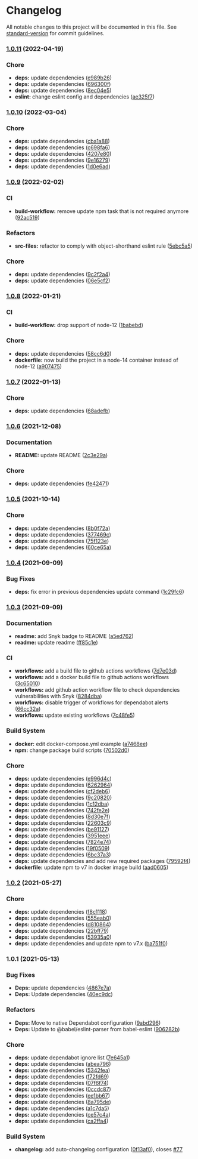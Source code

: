 # Changelog

All notable changes to this project will be documented in this file. See [standard-version](https://github.com/conventional-changelog/standard-version) for commit guidelines.

### [1.0.11](https://github.com/FlorentinTh/LE2ML-FeatureExtractor-Module/compare/v1.0.10...v1.0.11) (2022-04-19)


### Chore

* **deps:** update dependencies ([e989b26](https://github.com/FlorentinTh/LE2ML-FeatureExtractor-Module/commit/e989b2655c98ff746f9421754381994dfc61ba4d))
* **deps:** update dependencies ([696300f](https://github.com/FlorentinTh/LE2ML-FeatureExtractor-Module/commit/696300f95d18bf968df8e24f19400cf1a5e0bbdd))
* **deps:** update dependencies ([8ec04e5](https://github.com/FlorentinTh/LE2ML-FeatureExtractor-Module/commit/8ec04e517d667a0497ceeadd9d3299ac8e65589f))
* **eslint:** change eslint config and dependencies ([ae325f7](https://github.com/FlorentinTh/LE2ML-FeatureExtractor-Module/commit/ae325f7a31b5dcca1f70cda89fbac587e0a82c07))

### [1.0.10](https://github.com/FlorentinTh/LE2ML-FeatureExtractor-Module/compare/v1.0.9...v1.0.10) (2022-03-04)


### Chore

* **deps:** update dependencies ([cba1a88](https://github.com/FlorentinTh/LE2ML-FeatureExtractor-Module/commit/cba1a883d165da8ffd8c0a086aa14c0c8dae2ee1))
* **deps:** update dependencies ([c698fa6](https://github.com/FlorentinTh/LE2ML-FeatureExtractor-Module/commit/c698fa6432977f867218cb04c512663fa90a3854))
* **deps:** update dependencies ([4207e80](https://github.com/FlorentinTh/LE2ML-FeatureExtractor-Module/commit/4207e8047570a235a3599ed067ad53ee65550a56))
* **deps:** update dependencies ([9e16279](https://github.com/FlorentinTh/LE2ML-FeatureExtractor-Module/commit/9e162792183bbdddc44a86b6f43572f892ac2e4a))
* **deps:** update dependencies ([1d0e6ad](https://github.com/FlorentinTh/LE2ML-FeatureExtractor-Module/commit/1d0e6adb812e36334a61d07f05d99ca7aeefb9a3))

### [1.0.9](https://github.com/FlorentinTh/LE2ML-FeatureExtractor-Module/compare/v1.0.8...v1.0.9) (2022-02-02)


### CI

* **build-workflow:** remove update npm task that is not required anymore ([92ac519](https://github.com/FlorentinTh/LE2ML-FeatureExtractor-Module/commit/92ac51936cfa0716625e4ee50dc9c57aa47a0311))


### Refactors

* **src-files:** refactor to comply with object-shorthand eslint rule ([5ebc5a5](https://github.com/FlorentinTh/LE2ML-FeatureExtractor-Module/commit/5ebc5a51cc8858c26b292bcd1eafc2079d9cb529))


### Chore

* **deps:** update dependencies ([9c2f2a4](https://github.com/FlorentinTh/LE2ML-FeatureExtractor-Module/commit/9c2f2a400be7ddae25e4b10c1e289be7fa9275de))
* **deps:** update dependencies ([06e5cf2](https://github.com/FlorentinTh/LE2ML-FeatureExtractor-Module/commit/06e5cf21fa7da32761041de648e9dd1172127589))

### [1.0.8](https://github.com/FlorentinTh/LE2ML-FeatureExtractor-Module/compare/v1.0.7...v1.0.8) (2022-01-21)


### CI

* **build-workflow:** drop support of node-12 ([1babebd](https://github.com/FlorentinTh/LE2ML-FeatureExtractor-Module/commit/1babebd22cc4fc278ba9ddcbafdab5563b1666f1))


### Chore

* **deps:** update dependencies ([58cc6d0](https://github.com/FlorentinTh/LE2ML-FeatureExtractor-Module/commit/58cc6d03493ad679c07df61c6d93730a6ac80539))
* **dockerfile:** now build the project in a node-14 container instead of node-12 ([a907475](https://github.com/FlorentinTh/LE2ML-FeatureExtractor-Module/commit/a907475d6070139c7cd68e233ba3d8f6162e4745))

### [1.0.7](https://github.com/FlorentinTh/LE2ML-FeatureExtractor-Module/compare/v1.0.6...v1.0.7) (2022-01-13)


### Chore

* **deps:** update dependencies ([68adefb](https://github.com/FlorentinTh/LE2ML-FeatureExtractor-Module/commit/68adefb888e855c9dac84b921184c9d95efec184))

### [1.0.6](https://github.com/FlorentinTh/LE2ML-FeatureExtractor-Module/compare/v1.0.5...v1.0.6) (2021-12-08)


### Documentation

* **README:** update README ([2c3e29a](https://github.com/FlorentinTh/LE2ML-FeatureExtractor-Module/commit/2c3e29a880129b3eae6f6b9e7839a3d2368f425a))


### Chore

* **deps:** update dependencies ([fe42471](https://github.com/FlorentinTh/LE2ML-FeatureExtractor-Module/commit/fe4247173986b4706629fd2033b9f353b282c879))

### [1.0.5](https://github.com/FlorentinTh/LE2ML-FeatureExtractor-Module/compare/v1.0.4...v1.0.5) (2021-10-14)


### Chore

* **deps:** update dependencies ([8b0f72a](https://github.com/FlorentinTh/LE2ML-FeatureExtractor-Module/commit/8b0f72a7e132e9dac478e2871120bb56e4c37bff))
* **deps:** update dependencies ([377469c](https://github.com/FlorentinTh/LE2ML-FeatureExtractor-Module/commit/377469c1ceba418768d7a514ea28dc3692a23fff))
* **deps:** update dependencies ([75f123e](https://github.com/FlorentinTh/LE2ML-FeatureExtractor-Module/commit/75f123ec2a2f717a8f6710b8ce0e7edd548a78e9))
* **deps:** update dependencies ([60ce65a](https://github.com/FlorentinTh/LE2ML-FeatureExtractor-Module/commit/60ce65acf7106d5b1037426fdc342b179642fa39))

### [1.0.4](https://github.com/FlorentinTh/LE2ML-FeatureExtractor-Module/compare/v1.0.3...v1.0.4) (2021-09-09)


### Bug Fixes

* **deps:** fix error in previous dependencies update command ([1c29fc6](https://github.com/FlorentinTh/LE2ML-FeatureExtractor-Module/commit/1c29fc6f4d2ac4cbec6fdf9be2884a56c02af738))

### [1.0.3](https://github.com/FlorentinTh/LE2ML-FeatureExtractor-Module/compare/v1.0.2...v1.0.3) (2021-09-09)


### Documentation

* **readme:** add Snyk badge to README ([a5ed762](https://github.com/FlorentinTh/LE2ML-FeatureExtractor-Module/commit/a5ed762ac8b964558a58f13dc654e3efa1b21fb1))
* **readme:** update readme ([ff85c1e](https://github.com/FlorentinTh/LE2ML-FeatureExtractor-Module/commit/ff85c1eac87fe27b46752fc433b1c5bc5d7b6083))


### CI

* **workflows:** add a build file to github actions workflows ([7d7e03d](https://github.com/FlorentinTh/LE2ML-FeatureExtractor-Module/commit/7d7e03dc2eb7b30642ddac91405052871a1a4281))
* **workflows:** add a docker build file to github actions workflows ([3c65010](https://github.com/FlorentinTh/LE2ML-FeatureExtractor-Module/commit/3c65010ba7be4519d2ca0cc4af7fe199a4d85f5a))
* **workflows:** add github action workflow file to check dependencies vulnerabilities with Snyk ([8284dba](https://github.com/FlorentinTh/LE2ML-FeatureExtractor-Module/commit/8284dba4ebc4e4355449556796705c3bdcec206c))
* **workflows:** disable trigger of workflows for dependabot alerts ([66cc32a](https://github.com/FlorentinTh/LE2ML-FeatureExtractor-Module/commit/66cc32acc048a76d64014e343fe2dd64c3efb14f))
* **workflows:** update existing workflows ([7c48fe5](https://github.com/FlorentinTh/LE2ML-FeatureExtractor-Module/commit/7c48fe5ba3c392bab8ca3f950b0ec06a1279bf6d))


### Build System

* **docker:** edit docker-compose.yml example ([a7468ee](https://github.com/FlorentinTh/LE2ML-FeatureExtractor-Module/commit/a7468ee50dd84006599a3b95ea00ccab7a9b2bd8))
* **npm:** change package build scripts ([70502d0](https://github.com/FlorentinTh/LE2ML-FeatureExtractor-Module/commit/70502d044bb2944e0ba84cf403a01a359bbc7d25))


### Chore

* **deps:** update dependencies ([e996d4c](https://github.com/FlorentinTh/LE2ML-FeatureExtractor-Module/commit/e996d4cd39b083e259a6401a777e9d6daf4070d2))
* **deps:** update dependencies ([6262964](https://github.com/FlorentinTh/LE2ML-FeatureExtractor-Module/commit/626296436865251f548062eb3138d1a091082016))
* **deps:** update dependencies ([cf2deb6](https://github.com/FlorentinTh/LE2ML-FeatureExtractor-Module/commit/cf2deb6a3e73a0a8e3646da086a9f3c118eca29e))
* **deps:** update dependencies ([9c20820](https://github.com/FlorentinTh/LE2ML-FeatureExtractor-Module/commit/9c20820056819c2bb26d74491dea3a7805a51407))
* **deps:** update dependencies ([1c12dba](https://github.com/FlorentinTh/LE2ML-FeatureExtractor-Module/commit/1c12dbaaed5710a64864c0bd1cbc90dbfee7356f))
* **deps:** update dependencies ([742fe2e](https://github.com/FlorentinTh/LE2ML-FeatureExtractor-Module/commit/742fe2e4059b8e88b02146f80eb65f6323e38a90))
* **deps:** update dependencies ([8d30e7f](https://github.com/FlorentinTh/LE2ML-FeatureExtractor-Module/commit/8d30e7fc793e0343394b92978dab01a75937bca8))
* **deps:** update dependencies ([22603c9](https://github.com/FlorentinTh/LE2ML-FeatureExtractor-Module/commit/22603c91900e3545252e7c068f611225a1b274aa))
* **deps:** update dependencies ([be91127](https://github.com/FlorentinTh/LE2ML-FeatureExtractor-Module/commit/be911275815da3c1318308fcfec7086986971e86))
* **deps:** update dependencies ([3951eee](https://github.com/FlorentinTh/LE2ML-FeatureExtractor-Module/commit/3951eee64c638735f0607246b706c421261137bb))
* **deps:** update dependencies ([7824e74](https://github.com/FlorentinTh/LE2ML-FeatureExtractor-Module/commit/7824e748c55808afbb787943fc366849ed1e9bf9))
* **deps:** update dependencies ([19f0509](https://github.com/FlorentinTh/LE2ML-FeatureExtractor-Module/commit/19f0509cccdf5e6c4c194b8965e182bfd17fde57))
* **deps:** update dependencies ([6bc37a3](https://github.com/FlorentinTh/LE2ML-FeatureExtractor-Module/commit/6bc37a3b551b59d63a56982cf207ab6c543b8443))
* **deps:** update dependencies and add new required packages ([79592f4](https://github.com/FlorentinTh/LE2ML-FeatureExtractor-Module/commit/79592f4bd5b11fede9f4e61a6ba68ee8a2a3a16c))
* **dockerfile:** update npm to v7 in docker image build ([aad0605](https://github.com/FlorentinTh/LE2ML-FeatureExtractor-Module/commit/aad0605153d9f75a75c8492b6210b9e1aeb37662))

### [1.0.2](https://github.com/FlorentinTh/LE2ML-FeatureExtractor-Module/compare/v1.0.1...v1.0.2) (2021-05-27)


### Chore

* **deps:** update dependencies ([f8c1118](https://github.com/FlorentinTh/LE2ML-FeatureExtractor-Module/commit/f8c11189b36c4d15ae20a042d85e2483eea7dd41))
* **deps:** update dependencies ([555eab0](https://github.com/FlorentinTh/LE2ML-FeatureExtractor-Module/commit/555eab0187505069d748a30a609c4ba833f6b063))
* **deps:** update dependencies ([d810864](https://github.com/FlorentinTh/LE2ML-FeatureExtractor-Module/commit/d81086426a143cf6bada82e7220e52867403a413))
* **deps:** update dependencies ([22bff79](https://github.com/FlorentinTh/LE2ML-FeatureExtractor-Module/commit/22bff7964f6d9cdf3350b49e7e10a4f08288c2ea))
* **deps:** update dependencies ([53935a0](https://github.com/FlorentinTh/LE2ML-FeatureExtractor-Module/commit/53935a02cda11ed0e3b85e854753e13930fcd5d4))
* **deps:** update dependencies and update npm to v7.x ([ba751f0](https://github.com/FlorentinTh/LE2ML-FeatureExtractor-Module/commit/ba751f08ce6e2a2eb48337078309705d863b2036))

### 1.0.1 (2021-05-13)


### Bug Fixes

* **Deps:** update dependencies ([4867e7a](https://github.com/FlorentinTh/LE2ML-FeatureExtractor-Module/commit/4867e7a9bf0cccfdc7723e3b12a6d91842b61b24))
* **Deps:** Update dependencies ([40ec9dc](https://github.com/FlorentinTh/LE2ML-FeatureExtractor-Module/commit/40ec9dc5f980a4f6df1a7557a6a2eeb4ae7931ff))


### Refactors

* **Deps:** Move to native Dependabot configuration ([9abd296](https://github.com/FlorentinTh/LE2ML-FeatureExtractor-Module/commit/9abd296595620bb60c16fd70c78cd6188fc17437))
* **Deps:** Update to @babel/eslint-parser from babel-eslint ([906282b](https://github.com/FlorentinTh/LE2ML-FeatureExtractor-Module/commit/906282bf9e28970c2d1aa312b5ff4b6972aa683d))


### Chore

* **deps:** update dependabot ignore list ([7e645a1](https://github.com/FlorentinTh/LE2ML-FeatureExtractor-Module/commit/7e645a1a2da04b5482296ba78163ca3e551e87f5))
* **deps:** update dependencies ([abea796](https://github.com/FlorentinTh/LE2ML-FeatureExtractor-Module/commit/abea796ac19798748125751c944fe016fe182f7f))
* **deps:** update dependencies ([5342fea](https://github.com/FlorentinTh/LE2ML-FeatureExtractor-Module/commit/5342feac135c1b9672455b88e5289101d36953f6))
* **deps:** update dependencies ([f72fd69](https://github.com/FlorentinTh/LE2ML-FeatureExtractor-Module/commit/f72fd6948c9632c84b8032e48d83cd75b2112b85))
* **deps:** update dependencies ([07f6f74](https://github.com/FlorentinTh/LE2ML-FeatureExtractor-Module/commit/07f6f74a7b5be2893ea6d38075458ed13dbbf202))
* **deps:** update dependencies ([0ccdc87](https://github.com/FlorentinTh/LE2ML-FeatureExtractor-Module/commit/0ccdc8727487f6446535864a7dba925c46dbd8c5))
* **deps:** update dependencies ([ee1bb67](https://github.com/FlorentinTh/LE2ML-FeatureExtractor-Module/commit/ee1bb675969bc45f4740684bff878f60c77a3c4d))
* **deps:** update dependencies ([8a795de](https://github.com/FlorentinTh/LE2ML-FeatureExtractor-Module/commit/8a795decf3374c5dc8605236a845d090f1d766be))
* **deps:** update dependencies ([a1c7da5](https://github.com/FlorentinTh/LE2ML-FeatureExtractor-Module/commit/a1c7da5c93f29a792e5edf2677d4131f48016e2c))
* **deps:** update dependencies ([ce57c4a](https://github.com/FlorentinTh/LE2ML-FeatureExtractor-Module/commit/ce57c4a12f031ebd7f5422294a03c736dde1e692))
* **deps:** update dependencies ([ca2ffa4](https://github.com/FlorentinTh/LE2ML-FeatureExtractor-Module/commit/ca2ffa497d7d306936bd71595e108c8e7f686ad3))


### Build System

* **changelog:** add auto-changelog configuration ([0f13af0](https://github.com/FlorentinTh/LE2ML-FeatureExtractor-Module/commit/0f13af0569a2b7bdc34b136fd0ce969ace0d4b00)), closes [#77](https://github.com/FlorentinTh/LE2ML-FeatureExtractor-Module/issues/77)
